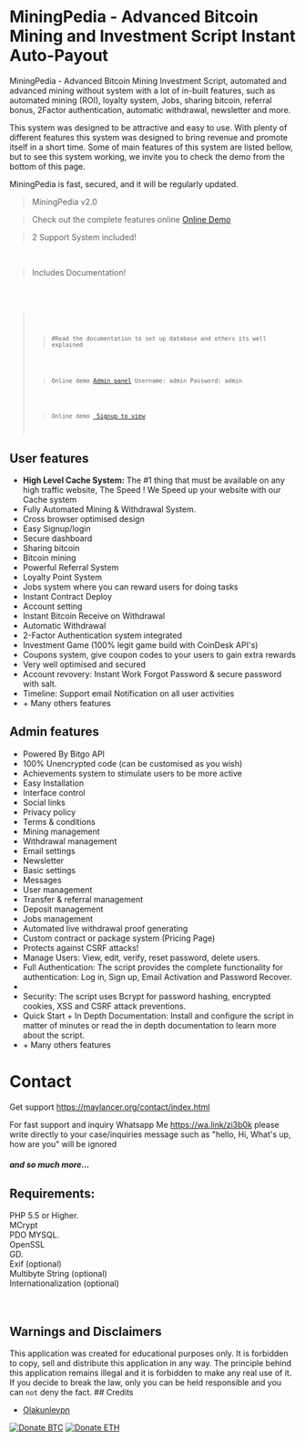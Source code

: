 # MiningPedia - Advanced Bitcoin Mining and Investment Script Instant Auto-Payout
MiningPedia - Advanced Bitcoin Mining Investment Script,  automated and advanced mining without system with a lot of in-built features, such as automated mining (ROI), loyalty system, Jobs, sharing bitcoin, referral bonus, 2Factor authentication, automatic withdrawal, newsletter and more.

This system was designed to be attractive and easy to use. With plenty of different features this system was designed to bring revenue and promote itself in a short time. Some of main features of this system are listed bellow, but to see this system working, we invite you to check the demo from the bottom of this page.

MiningPedia is fast, secured, and it will be regularly updated.<br>
</p><blockquote>MiningPedia v2.0</blockquote>
<blockquote>Check out the complete features online <a href="http://mylcr.site/miningPedia/" rel="nofollow">Online Demo</a>
</blockquote>
<blockquote>2 Support System included!</blockquote><br>
<blockquote>Includes Documentation!</blockquote><br><br>

<blockquote><code>
        <blockquote><code>#Read the documentation to set up database and others its well explained</code></blockquote>
        <blockquote><code>Online demo <a href="http://mylcr.site/miningPedia/admin.php">Admin panel</a> Username: admin Password: admin</code></blockquote>
        <blockquote><code>Online demo <a href="http://mylcr.site/miningPedia/"> Signup to view</a></code></blockquote>
</code></blockquote>


<h2>User features</h2>

<ul>
<li>
<strong>High Level Cache System:</strong> The #1 thing that must be available on any high traffic website, The Speed ! We Speed up your website with our Cache system</li>
<li>Fully Automated Mining & Withdrawal System.</li>
<li>Cross browser optimised design</li>
<li>Easy Signup/login</li>
<li>Secure dashboard</li>
<li>Sharing bitcoin</li>
<li>Bitcoin mining</li>
<li>Powerful Referral System</li>
<li>Loyalty Point System</li>
<li>Jobs system where you can reward users for doing tasks</li>
<li>Instant Contract Deploy</li>
<li>Account setting</li>
<li>Instant Bitcoin Receive on Withdrawal</li>
<li>Automatic Withdrawal</li>
<li>2-Factor Authentication system integrated </li>
<li>Investment Game (100% legit game build with CoinDesk API's)</li>
<li>Coupons system, give coupon codes to your users to gain extra rewards</li>
<li>Very well optimised and secured</li>
<li>Account revovery: Instant Work Forgot Password & secure password with salt.</li>
  <li>Timeline: Support email Notification on all user activities</li>
  <li>+ Many others features</li>
</ul>

<h2>Admin features</h2>
<ul>
<li>Powered By Bitgo API</li> 
<li>100% Unencrypted code (can be customised as you wish)</li>
<li>Achievements system to stimulate users to be more active</li>
<li>Easy Installation</li>
<li>Interface control</li>
<li>Social links</li>
<li>Privacy policy</li>
<li>Terms &amp; conditions</li>
<li>Mining management</li>
<li>Withdrawal management</li>
<li>Email settings</li>
<li>Newsletter</li>
<li>Basic settings</li>
<li>Messages&nbsp;</li>
<li>User management</li>
<li>Transfer &amp; referral&nbsp;management</li>
<li>Deposit management</li>
<li>Jobs management</li>
<li>Automated live withdrawal proof generating</li>
<li>Custom contract or package system (Pricing Page)</li>
<li>Protects against CSRF attacks!</li>
<li>Manage Users: View, edit, verify, reset password, delete users.</li>
<li>Full Authentication: The script provides the complete functionality for authentication: Log in, Sign up, Email Activation and Password Recover.</li>
  <li>
  <li>Security: The script uses Bcrypt for password hashing, encrypted cookies, XSS and CSRF attack preventions. </li>
  
  <li>Quick Start + In Depth Documentation: Install and configure the script in matter of minutes or read the in depth documentation to learn more about the script.</li>
<li>+ Many others features</li>
</ul>



# Contact 
Get support https://maylancer.org/contact/index.html

For fast support and inquiry Whatsapp Me https://wa.link/zi3b0k please write directly to your case/inquiries message such as "hello, Hi, What's up, how are you" will be ignored 

<h5 id="item-description__and-so-much-more"><em>and so much more…</em></h5>
<h2 id="item-description__requirements">Requirements:</h2>
PHP 5.5 or Higher.<br>
MCrypt <br>
PDO MYSQL. <br>
OpenSSL<br>
GD.<br>
Exif (optional)<br>
Multibyte String (optional)<br>
Internationalization (optional)<br>
<br>


</blockquote><br></div>

## Warnings and Disclaimers 

This application was created for educational purposes only. It is forbidden to copy, sell and distribute this application in any way. The principle behind this application remains illegal and it is forbidden to make any real use of it. If you decide to break the law, only you can be held responsible and you can ``not`` deny the fact.
        </div>
        ## Credits
- <a href="https://github.com/olakunlevpn" target="_blank">Olakunlevpn</a>



        
 [![Donate BTC](https://img.shields.io/badge/donate-BTC-ff9900.svg)](https://blockchain.info/address/1HBPEwFccDGUw4pYDNxGsrMVTJZ9hWbbpK) [![Donate ETH](https://img.shields.io/badge/donate-ETH-3C3C3D.svg)](https://etherscan.io/address/0xdCB16FDf452994E8778D0713b96A1E02Bfb5728a)
